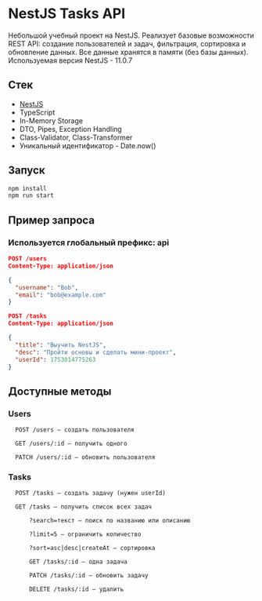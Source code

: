 # NestJS Tasks API

Небольшой учебный проект на NestJS. Реализует базовые возможности REST API: создание пользователей и задач, фильтрация, сортировка и обновление данных. Все данные хранятся в памяти (без базы данных).
Используемая версия NestJS - 11.0.7

## Стек

- [NestJS](https://nestjs.com/)
- TypeScript
- In-Memory Storage
- DTO, Pipes, Exception Handling
- Class-Validator, Class-Transformer
- Уникальный идентификатор - Date.now()

## Запуск

```bash
npm install
npm run start
```

## Пример запроса

### Используется глобальный префикс: api

```json
POST /users
Content-Type: application/json

{
  "username": "Bob",
  "email": "bob@example.com"
}

POST /tasks
Content-Type: application/json

{
  "title": "Выучить NestJS",
  "desc": "Пройти основы и сделать мини-проект",
  "userId": 1753014775263
}
```

## Доступные методы

### Users

```
  POST /users — создать пользователя

  GET /users/:id — получить одного

  PATCH /users/:id — обновить пользователя
```

### Tasks

```
  POST /tasks — создать задачу (нужен userId)

  GET /tasks — получить список всех задач

      ?search=текст — поиск по названию или описанию

      ?limit=5 — ограничить количество

      ?sort=asc|desc|createAt — сортировка

      GET /tasks/:id — одна задача

      PATCH /tasks/:id — обновить задачу

      DELETE /tasks/:id — удалить
```

